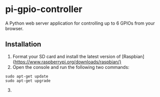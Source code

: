 # pi-gpio-controller
A Python web server application for controlling up to 6 GPIOs from your browser.
## Installation
1. Format your SD card and install the latest version of [Raspbian]{https://www.raspberrypi.org/downloads/raspbian/}
2. Open the console and run the following two commands:
  ```
  sudo apt-get update
  sudo apt-get upgrade
  ```
3. 
